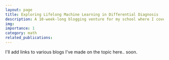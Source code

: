 ```yaml
---
layout: page
title: Exploring Lifelong Machine Learning in Differential Diagnosis
description: A 10-week-long blogging venture for my school where I cover machine learning methods, specifically applied to the study of differential diagnosis.
img: 
importance: 1
category: math
related_publications:
---
```


I'll add links to various blogs I've made on the topic here.. soon.
